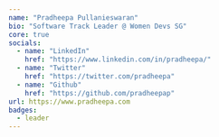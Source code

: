 ```yaml
---
name: "Pradheepa Pullanieswaran"
bio: "Software Track Leader @ Women Devs SG"
core: true
socials:
  - name: "LinkedIn"
    href: "https://www.linkedin.com/in/pradheepa/"
  - name: "Twitter"
    href: "https://twitter.com/pradheepa"
  - name: "Github"
    href: "https://github.com/pradheepap"
url: https://www.pradheepa.com
badges: 
  - leader
---
```

